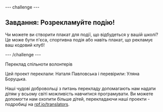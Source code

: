 --- challenge ---

## Завдання: Розрекламуйте подію!

Чи можете ви створити плакат для події, що відбудеться у вашій школі? Це може бути п'єса, спортивна подія або навіть плакат, що рекламує ваш кодовий клуб!

--- /challenge ---


Переклад спільноти волонтерів

Цей проект переклали: Наталя Павловська і перевірили: Уляна Боруцька.

Наші чудові добровольці з питань перекладу допомагають нам надати дітям у всьому світі можливість навчитися програмувати. Ви можете допомогти нам охопити більше дітей, перекладаючи наші проекти - подробиці на [rpf.io/translators](https://rpf.io/translators).